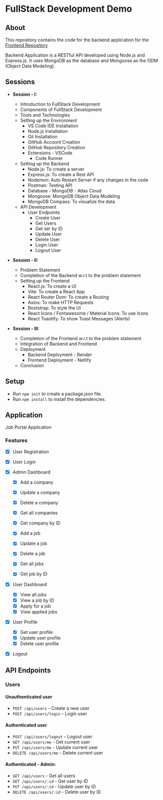 # FullStack Development Demo

## About

This repository contains the code for the backend application for the [Frontend Repository](`https://github.com/praveen220704/Job-Portal_Frontend`)

Backend Application is a RESTful API developed using Node.js and Express.js. It uses MongoDB as the database and Mongoose as the ODM (Object Data Modeling).


## Sessions

- **Session - I:**
    - Introduction to FullStack Development
    - Components of FullStack Development
    - Tools and Technologies
    - Setting up the Environment
        - VS Code IDE Installation
        - Node.js Installation
        - Git Installation
        - GitHub Account Creation
        - GitHub Repository Creation 
        - Extensions - VSCode
            - Code Runner
    - Setting up the Backend
        - Node.js: To create a server
        - Express.js: To create a Rest API
        - Nodemon: Auto Restart Server if any changes in the code
        - Postman: Testing API
        - Database - MongoDB - Atlas Cloud
        - Mongoose: MongoDB Object Data Modeling
        - MongoDB Compass: To visualize the data
    - API Development 
        - User Endpoints
            - Create User
            - Get Users
            - Get ser by ID
            - Update User
            - Delete User
            - Login User
            - Logout User

- **Session - II:**
    - Problem Statement
    - Completion of the Backend w.r.t to the problem statement
    - Setting up the Frontend
        - React.js: To create a UI
        - Vite: To create a React App
        - React Router Dom: To create a Routing
        - Axios: To make HTTP Requests
        - Bootstrap: To style the UI
        - React Icons / Fontawesome / Material Icons: To use Icons
        - React Toastify: To show Toast Messages (Alerts)
    
- **Session - III:**
    - Completion of the Frontend w.r.t to the problem statement
    - Integration of Backend and Frontend
    - Deployment
        - Backend Deployment - Render
        - Frontend Deployment - Netlify
    - Conclusion

## Setup

- Run `npm init` to create a package.json file.
- Run `npm install` to install the dependencies.

## Application

Job Portal Application

### Features

- [x] User Registration
- [x] User Login

- [x] Admin Dashboard

  - [x] Add a company
  - [x] Update a company
  - [x] Delete a company
  - [x] Get all companies
  - [x] Get company by ID

  - [x] Add a job
  - [x] Update a job
  - [x] Delete a job
  - [x] Get all jobs
  - [x] Get job by ID

- [x] User Dashboard

  - [x] View all jobs
  - [x] View a job by ID
  - [x] Apply for a job
  - [x] View applied jobs

- [x] User Profile

  - [x] Get user profile
  - [x] Update user profile
  - [x] Delete user profile

- [x] Logout

## API Endpoints

### Users

#### Unauthenticated user

- `POST /api/users` - Create a new user
- `POST /api/users/login` - Login user

#### Authenticated user

- `POST /api/users/logout` - Logout user
- `GET /api/users/me` - Get current user
- `PUT /api/users/me` - Update current user
- `DELETE /api/users/me` - Delete current user

#### Authenticated - Admin:

- `GET /api/users` - Get all users
- `GET /api/users/:id` - Get user by ID
- `PUT /api/users/:id` - Update user by ID
- `DELETE /api/users/:id` - Delete user by ID
